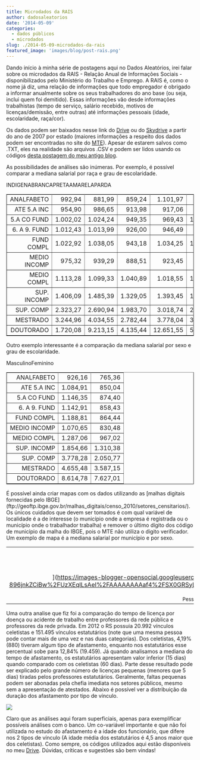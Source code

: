 ```yaml
---
title: Microdados da RAIS
author: dadosaleatorios
date: '2014-05-09'
categories:
  - dados públicos
  - microdados
slug: ./2014-05-09-microdados-da-rais
featured_image: 'images/blog/post-rais.png'
---
```


Dando início à minha série de postagens aqui no Dados Aleatórios, irei falar sobre os microdados da RAIS - Relação Anual de Informações Sociais - disponibilizados pelo Ministério do Trabalho e Emprego. A RAIS é, como o nome já diz, uma relação de informações que todo empregador é obrigado a informar anualmente sobre os seus trabalhadores do ano base (ou seja, inclui quem foi demitido). Essas informações vão desde informações trabalhistas (tempo de serviço, salário recebido, motivos de licenças/demissão, entre outras) até informações pessoais (idade, escolaridade, raça/cor).

Os dados podem ser baixados nesse link do [Drive](https://drive.google.com/folderview?id=0ByKsqUnItyBhU2RmdUloTnJGRGM&usp=sharing) ou do [Skydrive](https://onedrive.live.com/?cid=4730a18374157534&id=4730A18374157534%21107&authkey=!AGle_BhixMoXOwM) a partir do ano de 2007 por estado (maiores informações a respeito dos dados podem ser encontradas no site do [MTE](http://portal.mte.gov.br/geral/estatisticas.htm)). Apesar de estarem salvos como .TXT, eles na realidade são arquivos .CSV e podem ser lidos usando os códigos [desta postagem do meu antigo blog](http://rcoster.blogspot.com.br/2014/02/lendo-grandes-bancos-de-dados.html#more).

As possibilidades de análises são inúmeras. Por exemplo, é possível comparar a mediana salarial por raça e grau de escolaridade.

<table style="text-align:center;" border="1" ><tbody ><tr >INDIGENABRANCAPRETAAMARELAPARDA</tr><tr >
<td style="text-align:right;" >ANALFABETO
</td>
<td style="text-align:right;" >992,94
</td>
<td style="text-align:right;" >881,99
</td>
<td style="text-align:right;" >859,24
</td>
<td style="text-align:right;" >1.101,97
</td>
<td style="text-align:right;" >880,79
</td></tr><tr >
<td style="text-align:right;" >ATE 5.A INC
</td>
<td style="text-align:right;" >954,90
</td>
<td style="text-align:right;" >986,65
</td>
<td style="text-align:right;" >913,98
</td>
<td style="text-align:right;" >917,06
</td>
<td style="text-align:right;" >965,60
</td></tr><tr >
<td style="text-align:right;" >5.A CO FUND
</td>
<td style="text-align:right;" >1.002,02
</td>
<td style="text-align:right;" >1.024,24
</td>
<td style="text-align:right;" >949,35
</td>
<td style="text-align:right;" >969,43
</td>
<td style="text-align:right;" >1.015,07
</td></tr><tr >
<td style="text-align:right;" >6. A 9. FUND
</td>
<td style="text-align:right;" >1.012,43
</td>
<td style="text-align:right;" >1.013,99
</td>
<td style="text-align:right;" >926,00
</td>
<td style="text-align:right;" >946,49
</td>
<td style="text-align:right;" >955,33
</td></tr><tr >
<td style="text-align:right;" >FUND COMPL
</td>
<td style="text-align:right;" >1.022,92
</td>
<td style="text-align:right;" >1.038,05
</td>
<td style="text-align:right;" >943,18
</td>
<td style="text-align:right;" >1.034,25
</td>
<td style="text-align:right;" >1.013,15
</td></tr><tr >
<td style="text-align:right;" >MEDIO INCOMP
</td>
<td style="text-align:right;" >975,32
</td>
<td style="text-align:right;" >939,29
</td>
<td style="text-align:right;" >888,51
</td>
<td style="text-align:right;" >923,45
</td>
<td style="text-align:right;" >906,54
</td></tr><tr >
<td style="text-align:right;" >MEDIO COMPL
</td>
<td style="text-align:right;" >1.113,28
</td>
<td style="text-align:right;" >1.099,33
</td>
<td style="text-align:right;" >1.040,89
</td>
<td style="text-align:right;" >1.018,55
</td>
<td style="text-align:right;" >1.101,37
</td></tr><tr >
<td style="text-align:right;" >SUP. INCOMP
</td>
<td style="text-align:right;" >1.406,09
</td>
<td style="text-align:right;" >1.485,39
</td>
<td style="text-align:right;" >1.329,05
</td>
<td style="text-align:right;" >1.393,45
</td>
<td style="text-align:right;" >1.433,89
</td></tr><tr >
<td style="text-align:right;" >SUP. COMP
</td>
<td style="text-align:right;" >2.323,27
</td>
<td style="text-align:right;" >2.690,94
</td>
<td style="text-align:right;" >1.983,70
</td>
<td style="text-align:right;" >3.018,74
</td>
<td style="text-align:right;" >2.487,59
</td></tr><tr >
<td style="text-align:right;" >MESTRADO
</td>
<td style="text-align:right;" >3.244,96
</td>
<td style="text-align:right;" >4.034,55
</td>
<td style="text-align:right;" >2.782,44
</td>
<td style="text-align:right;" >3.778,04
</td>
<td style="text-align:right;" >3.204,21
</td></tr><tr >
<td style="text-align:right;" >DOUTORADO
</td>
<td style="text-align:right;" >1.720,08
</td>
<td style="text-align:right;" >9.213,15
</td>
<td style="text-align:right;" >4.135,44
</td>
<td style="text-align:right;" >12.651,55
</td>
<td style="text-align:right;" >5.499,99
</td></tr></tbody></table>

Outro exemplo interessante é a comparação da mediana salarial por sexo e grau de escolaridade.

<table border="1" ><tbody ><tr >MasculinoFeminino</tr><tr >
<td align="right" >ANALFABETO
</td>
<td align="right" >926,16
</td>
<td align="right" >765,36
</td></tr><tr >
<td align="right" >ATE 5.A INC
</td>
<td align="right" >1.084,91
</td>
<td align="right" >850,04
</td></tr><tr >
<td align="right" >5.A CO FUND
</td>
<td align="right" >1.146,35
</td>
<td align="right" >874,40
</td></tr><tr >
<td align="right" >6. A 9. FUND
</td>
<td align="right" >1.142,91
</td>
<td align="right" >858,43
</td></tr><tr >
<td align="right" >FUND COMPL
</td>
<td align="right" >1.188,81
</td>
<td align="right" >864,44
</td></tr><tr >
<td align="right" >MEDIO INCOMP
</td>
<td align="right" >1.070,65
</td>
<td align="right" >830,48
</td></tr><tr >
<td align="right" >MEDIO COMPL
</td>
<td align="right" >1.287,06
</td>
<td align="right" >967,02
</td></tr><tr >
<td align="right" >SUP. INCOMP
</td>
<td align="right" >1.854,66
</td>
<td align="right" >1.310,38
</td></tr><tr >
<td align="right" >SUP. COMP
</td>
<td align="right" >3.778,28
</td>
<td align="right" >2.050,77
</td></tr><tr >
<td align="right" >MESTRADO
</td>
<td align="right" >4.655,48
</td>
<td align="right" >3.587,15
</td></tr><tr >
<td align="right" >DOUTORADO
</td>
<td align="right" >8.614,78
</td>
<td align="right" >7.627,01
</td></tr></tbody></table>É possível ainda criar mapas com os dados utilizando as [malhas digitais fornecidas pelo IBGE](ftp://geoftp.ibge.gov.br/malhas_digitais/censo_2010/setores_censitarios/). Os únicos cuidados que devem ser tomados é com qual variável de localidade é a de interesse (o município onde a empresa é registrada ou o município onde o trabalhador trabalha) e remover o último dígito dos código de município da malha do IBGE, pois o MTE não utiliza o digito verificador. Um exemplo de mapa é a mediana salarial por município e por sexo.<table cellpadding="0" align="center" style="margin-left:auto;margin-right:auto;text-align:center;" cellspacing="0" class="tr-caption-container" ><tbody ><tr >
<td >[

![](https://dadosaleatorios.files.wordpress.com/2014/05/2513b-mapa.png)

](https://images-blogger-opensocial.googleusercontent.com/gadgets/proxy?url=http%3A%2F%2F3.bp.blogspot.com%2F-896jnkZCiBw%2FUzXEqlLsAeI%2FAAAAAAAAaf4%2FSX0GRSyLEGU%2Fs1600%2FMapa.png&container=blogger&gadget=a&rewriteMime=image%2F*)
</td></tr><tr >
<td style="font-size:13.333333969116px;" class="tr-caption" >Pessoal de Candiota ta ganhando bem!
</td></tr></tbody></table>

Uma outra analise que fiz foi a comparação do tempo de licença por doença ou acidente de trabalho entre professores da rede pública e professores da rede privada. Em 2012 o RS possuia 20.992 vínculos celetistas e 151.495 vínculos estatutários (note que uma mesma pessoa pode contar mais de uma vez e nas duas categorias). Dos celetistas, 4,19% (880) tiveram algum tipo de afastamento, enquanto nos estatutários esse percentual sobe para 12,84% (19.459). Já quando analisamos a mediana do tempo de afastamento, os estatutários apresentam valor inferior (15 dias) quando comparado com os celetistas (60 dias). Parte desse resultado pode ser explicado pelo grande número de licenças pequenas (menores que 5 dias) tiradas pelos professores estatutários. Geralmente, faltas pequenas podem ser abonadas pela chefia imediata nos setores públicos, mesmo sem a apresentação de atestados. Abaixo é possível ver a distribuição da duração dos afastamento por tipo de vínculo.

![](https://dadosaleatorios.files.wordpress.com/2014/05/42e22-duracao.png)

Claro que as análises aqui foram superficiais, apenas para exemplificar possíveis análises com o banco. Um co-variável importante e que não foi utilizada no estudo do afastamento é a idade dos funcionário, que difere nos 2 tipos de vínculo (A idade média dos estatutários é 4,5 anos maior que dos celetistas). Como sempre, os códigos utilizados aqui estão disponíveis no meu [Drive](http://goo.gl/gK3l2k). Dúvidas, críticas e sugestões são bem vindas!
